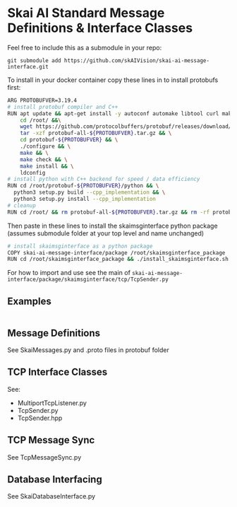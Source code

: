 # Skai AI Standard Message Definitions & Interface Classes

Feel free to include this as a submodule in your repo: 
```
git submodule add https://github.com/skAIVision/skai-ai-message-interface.git
```


To install in your docker container copy these lines in to install protobufs first:
```bash
ARG PROTOBUFVER=3.19.4
# install protobuf compiler and C++
RUN apt update && apt-get install -y autoconf automake libtool curl make g++ unzip && \
    cd /root/ &&\
    wget https://github.com/protocolbuffers/protobuf/releases/download/v3.19.4/protobuf-all-${PROTOBUFVER}.tar.gz && \
    tar -xzf protobuf-all-${PROTOBUFVER}.tar.gz && \
    cd protobuf-${PROTOBUFVER} && \
    ./configure && \
    make && \
    make check && \
    make install && \
    ldconfig
# install python with C++ backend for speed / data efficiency
RUN cd /root/protobuf-${PROTOBUFVER}/python && \
  python3 setup.py build --cpp_implementation && \
  python3 setup.py install --cpp_implementation 
# cleanup
RUN cd /root/ && rm protobuf-all-${PROTOBUFVER}.tar.gz && rm -rf protobuf-${PROTOBUFVER}
```

Then paste in these lines to install the skaimsginterface python package (assumes submodule folder at your top level and name unchanged)
```bash
# install skaimsginterface as a python package
COPY skai-ai-message-interface/package /root/skaimsginterface_package
RUN cd /root/skaimsginterface_package && ./install_skaimsginterface.sh
```

For how to import and use see the main of `skai-ai-message-interface/package/skaimsginterface/tcp/TcpSender.py`

## Examples
```python

```


## Message Definitions
See SkaiMessages.py and .proto files in protobuf folder

## TCP Interface Classes
See: 
- MultiportTcpListener.py
- TcpSender.py
- TcpSender.hpp

## TCP Message Sync
See TcpMessageSync.py

## Database Interfacing
See SkaiDatabaseInterface.py

